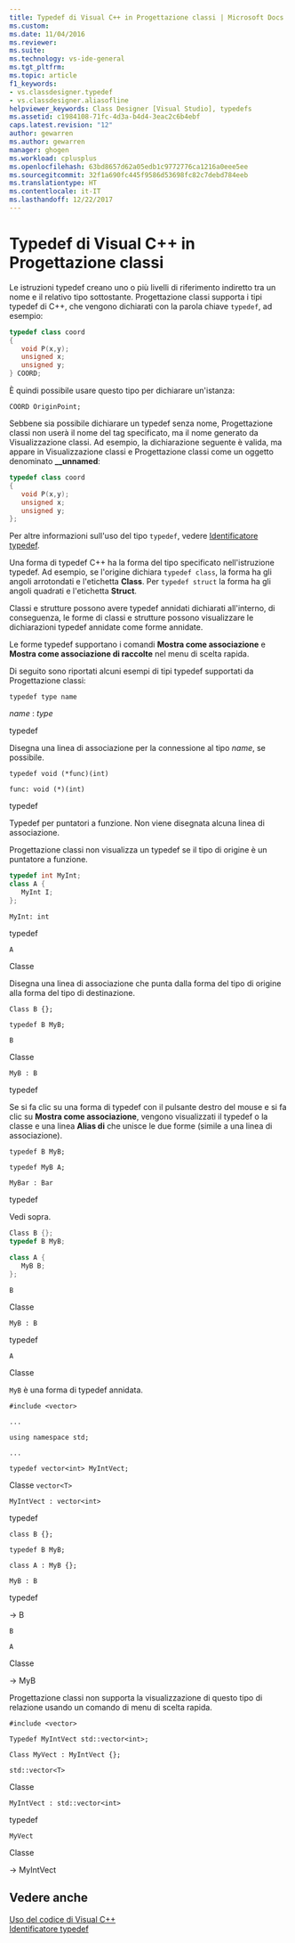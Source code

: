 ```yaml
---
title: Typedef di Visual C++ in Progettazione classi | Microsoft Docs
ms.custom: 
ms.date: 11/04/2016
ms.reviewer: 
ms.suite: 
ms.technology: vs-ide-general
ms.tgt_pltfrm: 
ms.topic: article
f1_keywords:
- vs.classdesigner.typedef
- vs.classdesigner.aliasofline
helpviewer_keywords: Class Designer [Visual Studio], typedefs
ms.assetid: c1984108-71fc-4d3a-b4d4-3eac2c6b4ebf
caps.latest.revision: "12"
author: gewarren
ms.author: gewarren
manager: ghogen
ms.workload: cplusplus
ms.openlocfilehash: 63bd8657d62a05edb1c9772776ca1216a0eee5ee
ms.sourcegitcommit: 32f1a690fc445f9586d53698fc82c7debd784eeb
ms.translationtype: HT
ms.contentlocale: it-IT
ms.lasthandoff: 12/22/2017
---
```

# <a name="visual-c-typedefs-in-class-designer"></a>Typedef di Visual C++ in Progettazione classi
Le istruzioni typedef creano uno o più livelli di riferimento indiretto tra un nome e il relativo tipo sottostante. Progettazione classi supporta i tipi typedef di C++, che vengono dichiarati con la parola chiave `typedef`, ad esempio:  
  
```cpp
typedef class coord  
{  
   void P(x,y);  
   unsigned x;  
   unsigned y;  
} COORD;  
```  
  
È quindi possibile usare questo tipo per dichiarare un'istanza:  
  
`COORD OriginPoint;`  
  
Sebbene sia possibile dichiarare un typedef senza nome, Progettazione classi non userà il nome del tag specificato, ma il nome generato da Visualizzazione classi. Ad esempio, la dichiarazione seguente è valida, ma appare in Visualizzazione classi e Progettazione classi come un oggetto denominato **__unnamed**:  
  
```cpp
typedef class coord  
{  
   void P(x,y);  
   unsigned x;  
   unsigned y;  
};  
```  
  
Per altre informazioni sull'uso del tipo `typedef`, vedere [Identificatore typedef](https://msdn.microsoft.com/en-us/library/05w82thz.aspx).  
  
Una forma di typedef C++ ha la forma del tipo specificato nell'istruzione typedef. Ad esempio, se l'origine dichiara `typedef class`, la forma ha gli angoli arrotondati e l'etichetta **Class**. Per `typedef struct` la forma ha gli angoli quadrati e l'etichetta **Struct**.  
  
Classi e strutture possono avere typedef annidati dichiarati all'interno, di conseguenza, le forme di classi e strutture possono visualizzare le dichiarazioni typedef annidate come forme annidate.  
  
Le forme typedef supportano i comandi **Mostra come associazione** e **Mostra come associazione di raccolte** nel menu di scelta rapida.  
  
Di seguito sono riportati alcuni esempi di tipi typedef supportati da Progettazione classi:  
  
`typedef type name`  
  
*name* : *type*  
  
typedef  
  
Disegna una linea di associazione per la connessione al tipo *name*, se possibile.  
  
`typedef void (*func)(int)`  
  
`func: void (*)(int)`  
  
typedef  
  
Typedef per puntatori a funzione. Non viene disegnata alcuna linea di associazione.  
  
Progettazione classi non visualizza un typedef se il tipo di origine è un puntatore a funzione.  
  
```cpp
typedef int MyInt;  
class A {  
   MyInt I;  
};  
```  
  
`MyInt: int`  
  
typedef  
  
`A`  
  
Classe  
  
Disegna una linea di associazione che punta dalla forma del tipo di origine alla forma del tipo di destinazione.  
  
`Class B {};`  
  
`typedef B MyB;`  
  
`B`  
  
Classe  
  
`MyB : B`  
  
typedef  
  
Se si fa clic su una forma di typedef con il pulsante destro del mouse e si fa clic su **Mostra come associazione**, vengono visualizzati il typedef o la classe e una linea **Alias di** che unisce le due forme (simile a una linea di associazione).  
  
`typedef B MyB;`  
  
`typedef MyB A;`  
  
`MyBar : Bar`  
  
typedef  
  
Vedi sopra.  
  
```cpp
Class B {};  
typedef B MyB;  
  
class A {  
   MyB B;  
};  
```  
  
`B`  
  
Classe  
  
`MyB : B`  
  
typedef  
  
`A`  
  
Classe  
  
`MyB` è una forma di typedef annidata.  
  
`#include <vector>`  
  
`...`  
  
`using namespace std;`  
  
`...`  
  
`typedef vector<int> MyIntVect;`  
  
Classe `vector<T>`  
  
`MyIntVect : vector<int>`  
  
typedef  
  
`class B {};`  
  
`typedef B MyB;`  
  
`class A : MyB {};`  
  
`MyB : B`  
  
typedef  
  
-> B  
  
`B`  
  
`A`  
  
Classe  
  
-> MyB  
  
Progettazione classi non supporta la visualizzazione di questo tipo di relazione usando un comando di menu di scelta rapida.  
  
`#include <vector>`  
  
`Typedef MyIntVect std::vector<int>;`  
  
`Class MyVect : MyIntVect {};`  
  
`std::vector<T>`  
  
Classe  
  
`MyIntVect : std::vector<int>`  
  
typedef  
  
`MyVect`  
  
Classe  
  
-> MyIntVect  
  
## <a name="see-also"></a>Vedere anche
[Uso del codice di Visual C++](working-with-visual-cpp-code.md)   
[Identificatore typedef](https://msdn.microsoft.com/en-us/library/05w82thz.aspx)